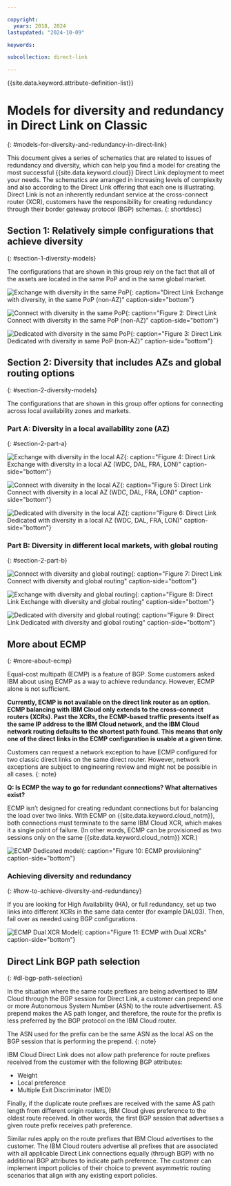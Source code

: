 ```yaml
---

copyright:
  years: 2018, 2024
lastupdated: "2024-10-09"

keywords:

subcollection: direct-link

---
```


{{site.data.keyword.attribute-definition-list}}

# Models for diversity and redundancy in Direct Link on Classic
{: #models-for-diversity-and-redundancy-in-direct-link}

This document gives a series of schematics that are related to issues of redundancy and diversity, which can help you find a model for creating the most successful {{site.data.keyword.cloud}} Direct Link deployment to meet your needs. The schematics are arranged in increasing levels of complexity and also according to the Direct Link offering that each one is illustrating. Direct Link is not an inherently redundant service at the cross-connect router (XCR), customers have the responsibility for creating redundancy through their border gateway protocol (BGP) schemas.
{: shortdesc}

## Section 1: Relatively simple configurations that achieve diversity
{: #section-1-diversity-models}

The configurations that are shown in this group rely on the fact that all of the assets are located in the same PoP and in the same global market.

![Exchange with diversity in the same PoP](images/exchange-diversity-same-pop.png "Exchange with diversity in the same PoP"){: caption="Direct Link Exchange with diversity, in the same PoP (non-AZ)" caption-side="bottom"}

![Connect with diversity in the same PoP](images/connect-diversity-same-pop.png "Connect with diversity in the same PoP"){: caption="Figure 2: Direct Link Connect with diversity in the same PoP (non-AZ)" caption-side="bottom"}

![Dedicated with diversity in the same PoP](images/dedicated-diversity-same-pop.png "Dedicated with diversity in the same PoP"){: caption="Figure 3: Direct Link Dedicated with diversity in same PoP (non-AZ)" caption-side="bottom"}

## Section 2: Diversity that includes AZs and global routing options
{: #section-2-diversity-models}

The configurations that are shown in this group offer options for connecting across local availability zones and markets.

### Part A: Diversity in a local availability zone (AZ)
{: #section-2-part-a}

![Exchange with diversity in the local AZ](images/exchange-diversity-local-az.png "Exchange with diversity in the local AZ"){: caption="Figure 4: Direct Link Exchange with diversity in a local AZ (WDC, DAL, FRA, LON)" caption-side="bottom"}

![Connect with diversity in the local AZ](images/connect-diversity-local-az.png "Connect with diversity in the local AZ"){: caption="Figure 5: Direct Link Connect with diversity in a local AZ (WDC, DAL, FRA, LON)" caption-side="bottom"}

![Dedicated with diversity in the local AZ](images/dedicated-diversity-local-az.png "Dedicated with diversity in the local AZ"){: caption="Figure 6: Direct Link Dedicated with diversity in a local AZ (WDC, DAL, FRA, LON)" caption-side="bottom"}

### Part B: Diversity in different local markets, with global routing
{: #section-2-part-b}

![Connect with diversity and global routing](images/connect-diversity-global.png "Connect with diversity and global routing"){: caption="Figure 7: Direct Link Connect with diversity and global routing" caption-side="bottom"}

![Exchange with diversity and global routing](images/exchange-diversity-global.png "Exchange with diversity and global routing"){: caption="Figure 8: Direct Link Exchange with diversity and global routing" caption-side="bottom"}

![Dedicated with diversity and global routing](images/dedicated-diversity-global.png "Dedicated with diversity and global routing"){: caption="Figure 9: Direct Link Dedicated with diversity and global routing" caption-side="bottom"}

## More about ECMP
{: #more-about-ecmp}

Equal-cost multipath (ECMP) is a feature of BGP. Some customers asked IBM about using ECMP as a way to achieve redundancy. However, ECMP alone is not sufficient.

**Currently, ECMP is not available on the direct link router as an option. ECMP balancing with IBM Cloud only extends to the cross-connect routers (XCRs). Past the XCRs, the ECMP-based traffic presents itself as the same IP address to the IBM Cloud network, and the IBM Cloud network routing defaults to the shortest path found. This means that only one of the direct links in the ECMP configuration is usable at a given time.**

Customers can request a network exception to have ECMP configured for two classic direct links on the same direct router. However, network exceptions are subject to engineering review and might not be possible in all cases.
{: note}

**Q: Is ECMP the way to go for redundant connections? What alternatives exist?**

ECMP isn’t designed for creating redundant connections but for balancing the load over two links. With ECMP on {{site.data.keyword.cloud_notm}}, both connections must terminate to the same IBM Cloud XCR, which makes it a single point of failure. (In other words, ECMP can be provisioned as two sessions only on the same {{site.data.keyword.cloud_notm}} XCR.)

![ECMP Dedicated model](images/ecmp-without-diversity.png "ECMP Dedicated model"){: caption="Figure 10: ECMP provisioning" caption-side="bottom"}

### Achieving diversity and redundancy
{: #how-to-achieve-diversity-and-redundancy}

If you are looking for High Availability (HA), or full redundancy, set up two links into different XCRs in the same data center (for example DAL03). Then, fail over as needed using BGP configurations.

![ECMP Dual XCR Model](images/ecmp-with-diversity.png "ECMP Dual XCR Model"){: caption="Figure 11: ECMP with Dual XCRs" caption-side="bottom"}

## Direct Link BGP path selection
{: #dl-bgp-path-selection}

In the situation where the same route prefixes are being advertised to IBM Cloud through the BGP session for Direct Link, a customer can prepend one or more Autonomous System Number (ASN) to the route advertisement. AS prepend makes the AS path longer, and therefore, the route for the prefix is less preferred by the BGP protocol on the IBM Cloud router.

The ASN used for the prefix can be the same ASN as the local AS on the BGP session that is performing the prepend.
{: note}

IBM Cloud Direct Link does not allow path preference for route prefixes received from the customer with the following BGP attributes:

* Weight
* Local preference
* Multiple Exit Discriminator (MED)

Finally, if the duplicate route prefixes are received with the same AS path length from different origin routers, IBM Cloud gives preference to the oldest route received. In other words, the first BGP session that advertises a given route prefix receives path preference.

Similar rules apply on the route prefixes that IBM Cloud advertises to the customer. The IBM Cloud routers advertise all prefixes that are associated with all applicable Direct Link connections equally (through BGP) with no additional BGP attributes to indicate path preference. The customer can implement import policies of their choice to prevent asymmetric routing scenarios that align with any existing export policies.

